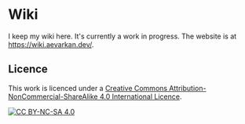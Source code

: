 # Wiki

I keep my wiki here. It's currently a work in progress. The website is at https://wiki.aevarkan.dev/.

## Licence

This work is licenced under a [Creative Commons Attribution-NonCommercial-ShareAlike 4.0 International Licence][cc-by-nc-sa].

[![CC BY-NC-SA 4.0][cc-by-nc-sa-image]][cc-by-nc-sa]

[cc-by-nc-sa]: http://creativecommons.org/licenses/by-nc-sa/4.0/
[cc-by-nc-sa-image]: https://licensebuttons.net/l/by-nc-sa/4.0/88x31.png